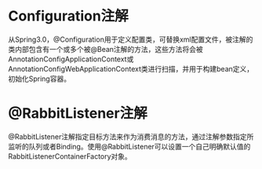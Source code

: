 # Configuration注解
从Spring3.0，@Configuration用于定义配置类，可替换xml配置文件，被注解的类内部包含有一个或多个被@Bean注解的方法，这些方法将会被AnnotationConfigApplicationContext或AnnotationConfigWebApplicationContext类进行扫描，并用于构建bean定义，初始化Spring容器。

# @RabbitListener注解
@RabbitListener注解指定目标方法来作为消费消息的方法，通过注解参数指定所监听的队列或者Binding。使用@RabbitListener可以设置一个自己明确默认值的RabbitListenerContainerFactory对象。















